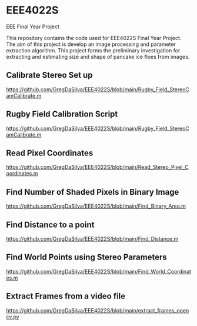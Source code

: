 # EEE4022S
EEE Final Year Project

This repository contains the code used for EEE4022S Final Year Project. The aim of this project is develop an image processing and parameter extraction algorithm. This project forms the preliminary investigation for extracting and estimating size and shape of pancake ice floes from images.

## Calibrate Stereo Set up
https://github.com/GregDaSilva/EEE4022S/blob/main/Rugby_Field_StereoCamCalibrate.m

## Rugby Field Calibration Script
https://github.com/GregDaSilva/EEE4022S/blob/main/Rugby_Field_StereoCamCalibrate.m

## Read Pixel Coordinates
https://github.com/GregDaSilva/EEE4022S/blob/main/Read_Stereo_Pixel_Coordinates.m

## Find Number of Shaded Pixels in Binary Image
https://github.com/GregDaSilva/EEE4022S/blob/main/Find_Binary_Area.m

## Find Distance to a point
https://github.com/GregDaSilva/EEE4022S/blob/main/Find_Distance.m

## Find World Points using Stereo Parameters
https://github.com/GregDaSilva/EEE4022S/blob/main/Find_World_Coordinates.m

## Extract Frames from a video file
https://github.com/GregDaSilva/EEE4022S/blob/main/extract_frames_opencv.py
